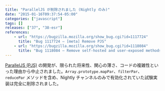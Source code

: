 ```yaml
---
title: "ParallelJS が削除されました (Nightly のみ)"
date: "2015-01-16T09:37:54-05:00"
categories: ["javascript"]
tags: []
releases: ["37", "38-esr"]
references:
    - url: "https://bugzilla.mozilla.org/show_bug.cgi?id=1117724"
      title: "Bug 1117724 – [meta] Remove PJS"
    - url: "https://bugzilla.mozilla.org/show_bug.cgi?id=1118084"
      title: "Bug 1118084 – Remove self-hosted and user-exposed methods from PJS"
---
```

[ParallelJS (PJS)](http://wiki.ecmascript.org/doku.php?id=strawman:data_parallelism) の開発が、限られた将来性、関心の薄さ、コードの複雑性といった理由から中止されました。`Array.prototype.mapPar`、`filterPar`、`reducePar` メソッドを含め、Nightly チャンネルのみで有効化されていた試験実装は完全に削除されました。
